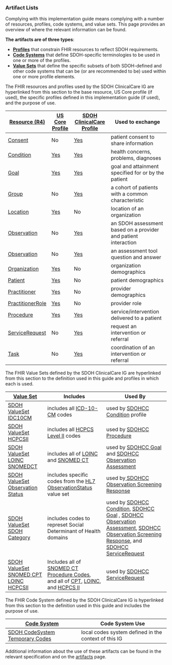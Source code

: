 ###  Artifact Lists

Complying with this implementation guide means complying with a number of resources, profiles, code systems, and value sets. This page provides an overview of where the relevant information can be found.

**The artifacts are of three types**:

* 	**[Profiles](http://www.hl7.org/fhir/profiling.html)** that constrain FHIR resources to reflect SDOH requirements.
* 	**[Code Systems](http://www.hl7.org/fhir/terminologies-systems.html)** that define SDOH-specific terminologies to be used in one or more of the profiles.
* 	**[Value Sets](http://www.hl7.org/fhir/terminologies-valuesets.html)** that define the specific subsets of both SDOH-defined and other code systems that can be (or are recommended to be) used within one or more profile elements.

The FHIR resources and profiles used by the SDOH ClinicalCare IG are hyperlinked from this section to the base resource, US Core profile (if used), the specific profiles defined in this implementation guide (if used), and the purpose of use.

| [Resource (R4)  ](http://hl7.org/fhir/)                      | [US Core Profile  ](http://hl7.org/fhir/us/core/STU3.1.1/index.html) | [SDOH ClinicalCare Profile](artifacts.html) | Used to exchange                                             |
| ------------------------------------------------------------ | ------------------------------------------------------------ | ------------------------------------------------------------ | ------------------------------------------------------------ |
| [Consent]( http://hl7.org/fhir/consent.html)                 | No                                                           | [Yes](StructureDefinition-SDOHCC-Consent.html) | patient consent to share information                         |
| [Condition]( http://hl7.org/fhir/condition.html)             | [Yes](http://hl7.org/fhir/us/core/StructureDefinition-us-core-condition.html)               | [Yes](StructureDefinition-SDOHCC-Condition.html) | health concerns, problems, diagnoses                         |
| [Goal](http://hl7.org/fhir/goal.html)                        | [Yes](http://hl7.org/fhir/us/core/StructureDefinition-us-core-goal.html) | [Yes](StructureDefinition-SDOHCC-Goal.html) | goal and attainment specified for or by the patient          |
| [Group]( http://hl7.org/fhir/group.html)                     | No                                                           | [Yes](StructureDefinition-SDOHCC-Group.html) | a cohort of patients with a common characteristic            |
| [Location]( http://hl7.org/fhir/location.html)               | [Yes](http://hl7.org/fhir/us/core/StructureDefinition-us-core-location.html) | No                                                           | location of an organization                                  |
| [Observation]( http://hl7.org/fhir/Observation.html)         | No                                                           | [Yes](StructureDefinition-SDOHCC-ObservationAssessment.html) | an SDOH assessment based on a provider and patient interaction |
| [Observation]( http://hl7.org/fhir/Observation.html)         | No                                                           | [Yes](StructureDefinition-SDOHCC-ObservationScreeningResponse.html) | an assessment tool question and answer                       |
| [Organization]( http://hl7.org/fhir/organization.html)       | [Yes](http://hl7.org/fhir/us/core/StructureDefinition-us-core-organization.html) | No                                                           | organization demographics                                    |
| [Patient]( http://hl7.org/fhir/patient.html)                 | [Yes](http://hl7.org/fhir/us/core/StructureDefinition-us-core-patient.html) | No                                                           | patient demographics                                         |
| [Practitioner]( http://hl7.org/fhir/practitioner.html)       | [Yes](http://hl7.org/fhir/us/core/StructureDefinition-us-core-practitioner.html) | No                                                           | provider demographics                                        |
| [PractitionerRole]( http://hl7.org/fhir/PractitionerRole.html) | [Yes](http://hl7.org/fhir/us/core/STU3.1.1/StructureDefinition-us-core-practitionerrole.html) | No                                                           | provider role                                                |
| [Procedure]( http://hl7.org/fhir/procedure.html)             | [Yes](http://hl7.org/fhir/us/core/StructureDefinition-us-core-procedure.html) | [Yes](StructureDefinition-SDOHCC-Procedure.html) | service/intervention delivered to a patient                  |
| [ServiceRequest]( http://hl7.org/fhir/ServiceRequest.html)   | No                                                           | [Yes](StructureDefinition-SDOHCC-ServiceRequest.html) | request an intervention or referral                          |
| [Task]( http://hl7.org/fhir/Task.html)                       | No                                                           | [Yes](StructureDefinition-SDOHCC-Task.html) | coordination of an intervention or referral                  |



The FHIR Value Sets defined by the SDOH ClinicalCare IG are hyperlinked from this section to the definition used in this guide and profiles in which each is used.



| [Value Set  ]( http://www.hl7.org/fhir/terminologies-valuesets.html/) | Includes                                                     | Used By                                                      |
| ------------------------------------------------------------ | ------------------------------------------------------------ | ------------------------------------------------------------ |
| [SDOH ValueSet IDC10CM]( ValueSet-SDOHCC-ValueSetICD10CM.html) | includes all [ICD-10-CM](http://terminology.hl7.org/2.1.0/CodeSystem-icd10CM.html) codes | used by [SDOHCC Condition](StructureDefinition-SDOHCC-Consent.html) profile |
| [SDOH ValueSet HCPCSII]( ValueSet-SDOHCC-ValueSetHCPCSII.html) | includes all [HCPCS Level II](https://terminology.hl7.org/2.1.0/CodeSystem-HCPCS-all-codes.html) codes | used by [SDOHCC Procedure](StructureDefinition-SDOHCC-Procedure.html) |
| [SDOH ValueSet LOINC SNOMEDCT]( ValueSet-SDOHCC-ValueSetLOINCSNOMEDCT.html) | includes all of [LOINC](http://loinc.org/) and [SNOMED CT](http://www.snomed.org/) | used by [SDOHCC Goal](StructureDefinition-SDOHCC-Goal.html) and [SDOHCC Observation Assessment](StructureDefinition-SDOHCC-ObservationAssessment.html) |
| [SDOH ValueSet Observation Status]( http://hl7.org/fhir/consent.html) | includes specific codes from the [HL7 ObservationStatus](http://hl7.org/fhir/R4/codesystem-observation-status.html) value set | used by[ SDOHCC Observation Screening Response](StructureDefinition-SDOHCC-ObservationScreeningResponse.html) |
| [SDOH ValueSet SDOH Category]( http://hl7.org/fhir/consent.html) | includes codes to represet Social Determinant of Health domains | used by [SDOHCC Condition](StructureDefinition-SDOHCC-Condition.html), [SDOHCC Goal](StructureDefinition-SDOHCC-Goal.html) , [SDOHCC Observation Assessment](StructureDefinition-SDOHCC-ObservationAssessment.html), [SDOHCC Observation Screening Response](StructureDefinition-SDOHCC-ObservationScreeningResponse.html), and [SDOHCC ServiceRequest](StructureDefinition-SDOHCC-ServiceRequest.html) |
| [SDOH ValueSet SNOMED CPT LOINC HCPCSII]( ValueSet-SDOHCC-ValueSetSNOMEDCTCPTLOINCHCPCSII.html) | Includes all of [SNOMED CT Procedure Codes](http://www.snomed.org/), and all of [CPT](http://terminology.hl7.org/2.1.0/CodeSystem-v3-cpt-4.html), [LOINC](http://loinc.org/), and [HCPCS II](https://terminology.hl7.org/2.1.0/CodeSystem-HCPCS-all-codes.html) | used by [SDOHCC ServiceRequest](StructureDefinition-SDOHCC-ServiceRequest.html) |



The FHIR Code System defined by the SDOH ClinicalCare IG is hyperlinked from this section to the definition used in this guide and includes the purpose of use.



| [Code System  ]( http://www.hl7.org/fhir/terminologies-systems.html/) | Code System Use                                      |
| ------------------------------------------------------------ | ---------------------------------------------------- |
| [SDOH CodeSystem Temporary Codes]( CodeSystem-SDOHCC-CodeSystemTemporaryCodes.html) | local codes system defined in the context of this IG |



Additional information about the use of these artifacts can be found in the relevant specification and on the [artifacts](artifacts.html) page.